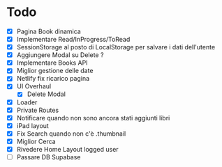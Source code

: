 # Todo

- [x] Pagina Book dinamica
- [x] Implementare Read/InProgress/ToRead
- [x] SessionStorage al posto di LocalStorage per salvare i dati dell'utente
- [x] Aggiungere Modal su Delete ?
- [x] Implementare Books API
- [x] Miglior gestione delle date
- [x] Netlify fix ricarico pagina
- [x] UI Overhaul
  - [x] Delete Modal
- [x] Loader
- [x] Private Routes
- [x] Notificare quando non sono ancora stati aggiunti libri
- [x] iPad layout
- [x] Fix Search quando non c'è .thumbnail
- [x] Miglior Cerca
- [x] Rivedere Home Layout logged user
- [ ] Passare DB Supabase
